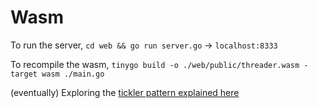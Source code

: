 # Wasm

To run the server, `cd web && go run server.go` -> `localhost:8333`

To recompile the wasm, `tinygo build -o ./web/public/threader.wasm -target wasm ./main.go`


(eventually) Exploring the [tickler pattern explained here](http://www.goldsborough.me/go/2020/12/06/12-24-24-non-blocking_parallelism_for_services_in_go/)